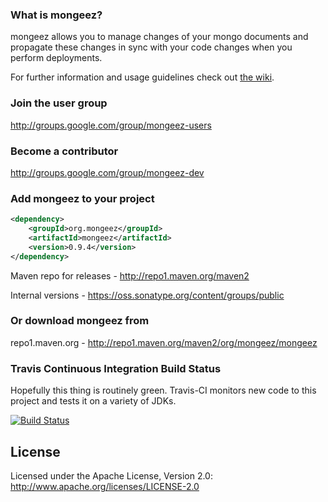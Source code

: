 ### What is mongeez?

mongeez allows you to manage changes of your mongo documents and propagate these changes in sync with your code changes when you perform deployments.

For further information and usage guidelines check out [the wiki](https://github.com/secondmarket/mongeez/wiki/How-to-use-mongeez).

###  Join the user group
http://groups.google.com/group/mongeez-users

### Become a contributor
http://groups.google.com/group/mongeez-dev


### Add mongeez to your project
```xml
<dependency>
    <groupId>org.mongeez</groupId>
	<artifactId>mongeez</artifactId>
	<version>0.9.4</version>
</dependency>
```

Maven repo for releases - http://repo1.maven.org/maven2

Internal versions - https://oss.sonatype.org/content/groups/public


### Or download mongeez from
repo1.maven.org - http://repo1.maven.org/maven2/org/mongeez/mongeez

### Travis Continuous Integration Build Status

Hopefully this thing is routinely green. Travis-CI monitors new code to this project and tests it on a variety of JDKs.

[![Build Status](https://travis-ci.org/secondmarket/mongeez.png?branch=master)](https://travis-ci.org/secondmarket/mongeez)

## License
Licensed under the Apache License, Version 2.0: http://www.apache.org/licenses/LICENSE-2.0
